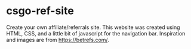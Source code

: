 # csgo-ref-site
Create your own affiliate/referrals site. This website was created using HTML, CSS, and a little bit of javascript for the navigation bar. Inspiration and images are from https://betrefs.com/.
